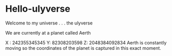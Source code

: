 # Hello-ulyverse
Welcome to my universe . . . the ulyverse


We are currently at a planet called Aerth


X : 242355345345 Y: 82308203598 Z: 2048384092834
Aerth is constantly moving so the coordinates of the planet is captured in this exact moment.
